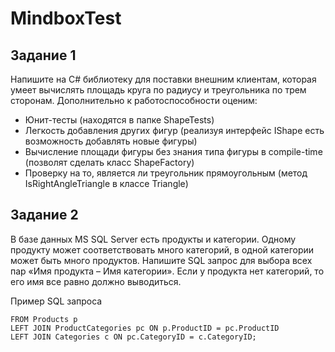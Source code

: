 # MindboxTest

## Задание 1

Напишите на C# библиотеку для поставки внешним клиентам, которая умеет вычислять площадь круга по радиусу и треугольника по трем сторонам. Дополнительно к работоспособности оценим:
- Юнит-тесты (находятся в папке ShapeTests)
- Легкость добавления других фигур (реализуя интерфейс IShape есть возможность добавлять новые фигуры)
- Вычисление площади фигуры без знания типа фигуры в compile-time (позволят сделать класс ShapeFactory)
- Проверку на то, является ли треугольник прямоугольным (метод IsRightAngleTriangle в классе Triangle)

## Задание 2

В базе данных MS SQL Server есть продукты и категории. Одному продукту может соответствовать много категорий, в одной категории может быть много продуктов. Напишите SQL запрос для выбора всех пар «Имя продукта – Имя категории». Если у продукта нет категорий, то его имя все равно должно выводиться.

Пример SQL запроса
```SELECT p.ProductName, ISNULL(c.CategoryName, 'No Category') AS CategoryName
FROM Products p
LEFT JOIN ProductCategories pc ON p.ProductID = pc.ProductID
LEFT JOIN Categories c ON pc.CategoryID = c.CategoryID;
